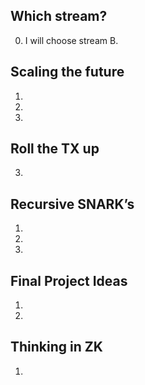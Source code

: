 ## Which stream?

0. I will choose stream B.

## Scaling the future

1.

2.

3.


## Roll the TX up

3.

## Recursive SNARK’s

1.

2.

4.

## Final Project Ideas

1.

2.

## Thinking in ZK

1.
